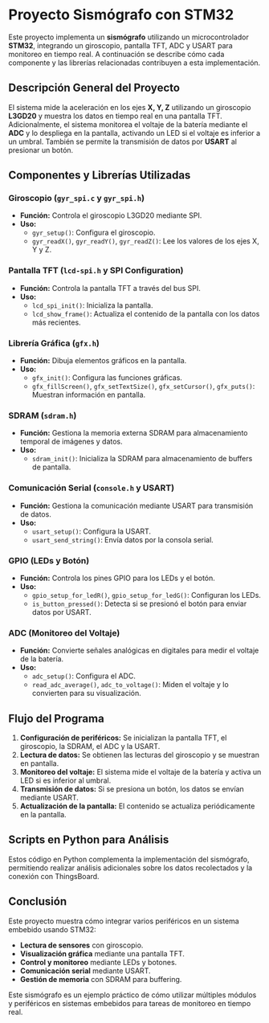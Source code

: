 # Proyecto Sismógrafo con STM32

Este proyecto implementa un **sismógrafo** utilizando un microcontrolador **STM32**, integrando un giroscopio, pantalla TFT, ADC y USART para monitoreo en tiempo real. A continuación se describe cómo cada componente y las librerías relacionadas contribuyen a esta implementación.

## Descripción General del Proyecto

El sistema mide la aceleración en los ejes **X, Y, Z** utilizando un giroscopio **L3GD20** y muestra los datos en tiempo real en una pantalla TFT. Adicionalmente, el sistema monitorea el voltaje de la batería mediante el **ADC** y lo despliega en la pantalla, activando un LED si el voltaje es inferior a un umbral. También se permite la transmisión de datos por **USART** al presionar un botón.

## Componentes y Librerías Utilizadas

### Giroscopio (`gyr_spi.c` y `gyr_spi.h`)
- **Función:** Controla el giroscopio L3GD20 mediante SPI.
- **Uso:**
  - `gyr_setup()`: Configura el giroscopio.
  - `gyr_readX()`, `gyr_readY()`, `gyr_readZ()`: Lee los valores de los ejes X, Y y Z.

### Pantalla TFT (`lcd-spi.h` y SPI Configuration)
- **Función:** Controla la pantalla TFT a través del bus SPI.
- **Uso:**
  - `lcd_spi_init()`: Inicializa la pantalla.
  - `lcd_show_frame()`: Actualiza el contenido de la pantalla con los datos más recientes.

### Librería Gráfica (`gfx.h`)
- **Función:** Dibuja elementos gráficos en la pantalla.
- **Uso:**
  - `gfx_init()`: Configura las funciones gráficas.
  - `gfx_fillScreen()`, `gfx_setTextSize()`, `gfx_setCursor()`, `gfx_puts()`: Muestran información en pantalla.

### SDRAM (`sdram.h`)
- **Función:** Gestiona la memoria externa SDRAM para almacenamiento temporal de imágenes y datos.
- **Uso:**
  - `sdram_init()`: Inicializa la SDRAM para almacenamiento de buffers de pantalla.

### Comunicación Serial (`console.h` y USART)
- **Función:** Gestiona la comunicación mediante USART para transmisión de datos.
- **Uso:**
  - `usart_setup()`: Configura la USART.
  - `usart_send_string()`: Envía datos por la consola serial.

### GPIO (LEDs y Botón)
- **Función:** Controla los pines GPIO para los LEDs y el botón.
- **Uso:**
  - `gpio_setup_for_ledR()`, `gpio_setup_for_ledG()`: Configuran los LEDs.
  - `is_button_pressed()`: Detecta si se presionó el botón para enviar datos por USART.

### ADC (Monitoreo del Voltaje)
- **Función:** Convierte señales analógicas en digitales para medir el voltaje de la batería.
- **Uso:**
  - `adc_setup()`: Configura el ADC.
  - `read_adc_average()`, `adc_to_voltage()`: Miden el voltaje y lo convierten para su visualización.

## Flujo del Programa

1. **Configuración de periféricos:** Se inicializan la pantalla TFT, el giroscopio, la SDRAM, el ADC y la USART.
2. **Lectura de datos:** Se obtienen las lecturas del giroscopio y se muestran en pantalla.
3. **Monitoreo del voltaje:** El sistema mide el voltaje de la batería y activa un LED si es inferior al umbral.
4. **Transmisión de datos:** Si se presiona un botón, los datos se envían mediante USART.
5. **Actualización de la pantalla:** El contenido se actualiza periódicamente en la pantalla.

## Scripts en Python para Análisis

Estos código en Python complementa la implementación del sismógrafo, permitiendo realizar análisis adicionales sobre los datos recolectados y la conexión con ThingsBoard.
## Conclusión

Este proyecto muestra cómo integrar varios periféricos en un sistema embebido usando STM32:
- **Lectura de sensores** con giroscopio.
- **Visualización gráfica** mediante una pantalla TFT.
- **Control y monitoreo** mediante LEDs y botones.
- **Comunicación serial** mediante USART.
- **Gestión de memoria** con SDRAM para buffering.

Este sismógrafo es un ejemplo práctico de cómo utilizar múltiples módulos y periféricos en sistemas embebidos para tareas de monitoreo en tiempo real.

